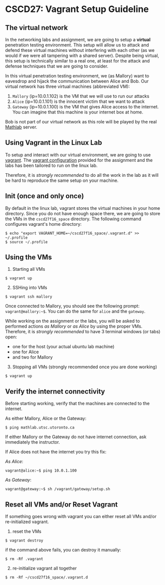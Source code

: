 # CSCD27: Vagrant Setup Guideline

## The virtual network

In the networking labs and assignment, we are going to setup a **virtual** penetration testing environment. This setup will allow us to attack and defend these virtual machines without interfering with each other (as we would if we were all tampering with a shared server). Despite being virtual, this setup is technically similar to a real one, at least for the attack and defense techniques that we are going to consider.

In this virtual penetration testing environment, we (as Mallory) want to eavesdrop and hijack the communication between Alice and Bob. Our virtual network has three virtual machines (abbreviated VM):

1. `Mallory` (ip=10.0.1.102) is the VM that we will use to run our attacks
2. `Alice` (ip=10.0.1.101) is the innocent victim that we want to attack
3. `Gateway` (ip=10.0.1.100) is the VM that gives Alice access to the internet. You can imagine that this machine is your internet box at home.

Bob is not part of our virtual network as this role will be played by the real [Mathlab](http://mathlab.utsc.utoronto.ca) server.

## Using Vagrant in the Linux Lab

To setup and interact with our virtual environment, we are going to use [vagrant](https://www.vagrantup.com/). The [vagrant configuration](https://raw.githubusercontent.com/ThierrySans/CSCD27-F16/master/assignments/02/code/Vagrantfile) provided for the assignment and the labs has been tailored to run on the linux lab.

Therefore, it is *strongly recommended* to do all the work in the lab as it will be hard to reproduce the same setup on your machine.

## Init (once and only once)

By default in the linux lab, vagrant stores the virtual machines in your home directory. Since you do not have enough space there, we are going to store the VMs in the `cscd27f16_space` directory. The following command configures vagrant's home directory:

```shell
$ echo "export VAGRANT_HOME=~/cscd27f16_space/.vagrant.d" >> ~/.profile
$ source ~/.profile
```

## Using the VMs

1. Starting all VMs

```shell
$ vagrant up
```

2. SSHing into VMs

```shell
$ vagrant ssh mallory
```

Once connected to Mallory, you should see the following prompt: `vagrant@mallory:~$`. You can do the same for `alice` and the `gateway`.

While working on the assignment or the labs, you will be asked to performed actions *as Mallory* or *as Alice* by using the proper VMs. Therefore, it is *strongly recommended* to have 3 terminal windows (or tabs) open:

- one for the host (your actual ubuntu lab machine)
- one for Alice
- and two for Mallory

3. Stopping all VMs (strongly recommended once you are done working)

```shell
$ vagrant up
```

## Verify the internet connectivity

Before starting working, verify that the machines are connected to the internet.

As either Mallory, Alice or the Gateway:

```shell
$ ping mathlab.utsc.utoronto.ca
```

If either Mallory or the Gateway do not have internet connection, ask immediately the instructor.

If Alice does not have the internet you try this fix:

*As Alice*:
```shell
vagrant@alice:~$ ping 10.0.1.100
```

*As Gateway*:
```shell
vagrant@gateway:~$ sh /vagrant/gateway/setup.sh
```

## Reset all VMs and/or Reset Vagrant

If something goes wrong with vagrant you can either reset all VMs and/or re-initialized vagrant.

1. reset the VMs

```shell
$ vagrant destroy
```

if the command above fails, you can destroy it manually:

```shell
$ rm -Rf .vagrant
```

2. re-initialize vagrant all together

```shell
$ rm -Rf ~/cscd27f16_space/.vagrant.d
```